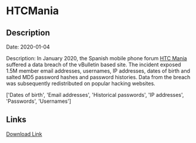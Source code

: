 # HTCMania

## Description

Date: 2020-01-04

Description:
In January 2020, the Spanish mobile phone forum <a href="https://www.htcmania.com" target="_blank" rel="noopener">HTC Mania</a> suffered a data breach of the vBulletin based site. The incident exposed 1.5M member email addresses, usernames, IP addresses, dates of birth and salted MD5 password hashes and password histories. Data from the breach was subsequently redistributed on popular hacking websites.


['Dates of birth', 'Email addresses', 'Historical passwords', 'IP addresses', 'Passwords', 'Usernames']

## Links

[Download Link](https://link-to.net/1229997/642.4026703301473/dynamic/?r=aHR0cHM6Ly93d3cubWVkaWFmaXJlLmNvbS92aWV3L2lTYWY4SWltOUc5V3RWdC9odGNtYW5pYS5jb20vZmlsZQ==)